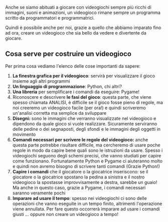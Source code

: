 Anche se siamo abituati a giocare con videogiochi sempre più ricchi di
immagini, suoni e animazioni, un videogioco rimane sempre un programma
scritto da programmatori e programmatrici.

Quindi è possibile anche per noi, grazie a quello che abbiamo imparato
fino ad ora, creare un videogioco che sia bello da vedere e divertente
da giocare.

## Cosa serve per costruire un videogioco

Per prima cosa vediamo l'elenco delle cose importanti da sapere:

1.  **La finestra grafica per il videogioco**: servirà per visualizzare
    il gioco insieme agli altri programmi
2.  **Un linguaggio di programmazione**: Python, chi altri?
3.  **Una libreria** per semplificare i comandi da eseguire: Pygame\!
4.  Riconoscere e descrivere **le fasi del gioco**: questa parte, che
    viene spesso chiamata ANALISI, è difficile se il gioco fosse pieno
    di regole, ma noi creeremo un videogioco facile (per ora\!) e quindi
    scriveremo un'analisi corretta ma semplice da sviluppare
5.  **Disegni:** sono le immagini che verranno visualizzate nel
    videogioco e dipendono da quale gioco si vuole realizzare.
    Sicuramente serviranno delle pedine o dei segnaposti, degli sfondi e
    le immagini degli oggetti in movimento
6.  **Comandi necessari per scrivere le regole del videogioco:** anche
    questa parte potrebbe risultare difficile, ma cercheremo di usare
    poche regole in modo da capire bene quali sono le istruzioni da
    usare. Spesso i videogiochi seguono degli schemi precisi, che vanno
    studiati per capire come funzionano. Fortunatamente Python e Pygame
    ci aiuteranno molto e quindi non avremo bisogno di scrivere tanti
    comandi (Grazie Python\!)
7.  **Capire i comandi** che il giocatore o la giocatrice inseriscono:
    se il giocatore o la giocatrice spostano la pedina a sinistra e il
    nostro videogioco la spostasse improvvisamente a destra, sarebbe un
    guaio\! Ma anche in questo caso, grazie a Pygame, i comandi
    necessari saranno veramente pochi
8.  **Imparare ad usare il tempo**: spesso nei videogiochi ci sono delle
    operazioni che vanno eseguite in un tempo finito, altrimenti
    l'operazione viene annullata. Per fare questo occorrerà imparare ad
    usare i comandi giusti … oppure non creare un videogioco a tempo\!
